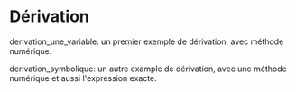 # Dérivation

derivation_une_variable: un premier exemple de dérivation, avec méthode numérique.

derivation_symbolique: un autre example de dérivation, avec une méthode numérique et aussi 
l'expression exacte.


